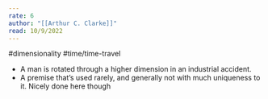 ```yaml
---
rate: 6
author: "[[Arthur C. Clarke]]"
read: 10/9/2022
---
```


#dimensionality #time/time-travel 


- A man is rotated through a higher dimension in an industrial accident.
- A premise that’s used rarely, and generally not with much uniqueness to it. Nicely done here though